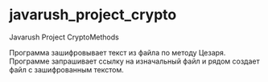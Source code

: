 # javarush_project_crypto
Javarush Project CryptoMethods

Программа зашифровывает текст из файла по методу Цезаря.
Программе запрашивает ссылку на изначальный файл и рядом создает файл с зашифрованным текстом.